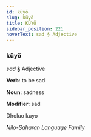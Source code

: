 ```yaml
---
id: küyö
slug: küyö
title: KÜYÖ
sidebar_position: 221
hoverText: sad § Adjective
---
```


### küyö

*sad* **§** Adjective

**Verb**: to be sad

**Noun**: sadness

**Modifier**: sad

Dholuo kuyo 

*Nilo-Saharan Language Family*